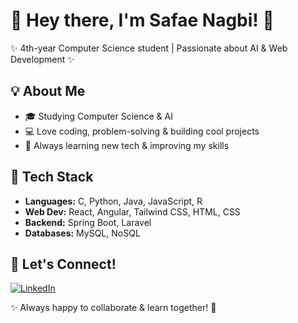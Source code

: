 # 🌸 Hey there, I'm Safae Nagbi! 👋  

✨ 4th-year Computer Science student | Passionate about AI & Web Development ✨  

## 💡 About Me  
- 🎓 Studying Computer Science & AI  
- 💻 Love coding, problem-solving & building cool projects  
- 🌱 Always learning new tech & improving my skills  

## 🚀 Tech Stack  
- **Languages:** C, Python, Java, JavaScript, R  
- **Web Dev:** React, Angular, Tailwind CSS, HTML, CSS  
- **Backend:** Spring Boot, Laravel  
- **Databases:** MySQL, NoSQL  

## 🌼 Let's Connect!  
[![LinkedIn](www.linkedin.com/in/safae-nagbi)](your-linkedin-url)  

✨ Always happy to collaborate & learn together! 🚀  
